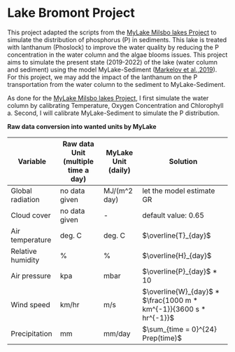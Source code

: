 
Lake Bromont Project
=====================

This project adapted the scripts from the [MyLake Milsbo lakes Project](https://github.com/biogeochemistry/MyLake_Milsbo_lakes.git) 
to simulate the distribution of phosphorus (P) in sediments. This lake is treated with lanthanum (Phoslock) to improve 
the water quality by reducing the P concentration in the water column and the algae blooms issues.
This project aims to simulate the present state (2019-2022) of the lake (water column and sediment) using the model 
MyLake-Sediment ([Markelov et al.,2019](https://doi.org/10.1029/2019JG005254)). For this project, we may add the impact 
of the lanthanum on the P transportation from the water column to the sediment to MyLake-Sediment. 

As done for the [MyLake Milsbo lakes Project](https://github.com/biogeochemistry/MyLake_Milsbo_lakes.git), 
I first simulate the water column by calibrating Temperature, Oxygen Concentration and Chlorophyll a. 
Second, I will calibrate MyLake-Sediment to simulate the P distribution.



**Raw data conversion into wanted units by MyLake**

| Variable          | Raw data Unit (multiple time a day)   | MyLake Unit (daily)   | Solution    |
| ----------------- | -------------                         | -------------------   | --------------------------------------------------------------------- |
| Global radiation  |  no data given                                     | MJ/(m^2 day)          |    let the model estimate GR    |
| Cloud cover       | no data given                                     | -                     | default value: 0.65      |
|  Air temperature  | deg. C                                |deg. C                 | $\overline{T}_{day}$                                                  |
| Relative humidity | %                                     | %                     | $\overline{H}_{day}$                                                  |
| Air pressure      | kpa                                   | mbar                  | $\overline{P}_{day}$ * 10                                             |
| Wind speed        | km/hr                                 | m/s                   | $\overline{W}_{day}$ * $\frac{1000 m * km^{-1}}{3600 s * hr^{-1}}$    |
| Precipitation     | mm                                    | mm/day                | $\sum_{time = 0}^{24} Prep(time)$                                     |



<!--- 
I divided this project into three main parts:

- **Formatting (Part 1):**
    
    Production of the scripts formatting the raw data for the two lakes in files that the model can use.

- **Manual Calibration (Part 2):** 

    Production of scripts manually calibrating the water column and the sediment module for each lake. The goal is to 
    find the general values ​​of the model parameters to use when selecting the range and to get the "guessed" values ​​
    that will be used when calibrating with an algorithm.

- **Calibration with algorithm (Part 3):**
    
    Production of the scripts leading to the calibration using an algorithm and generating the final results. 
These scripts will run the simulation, run the post-processing and generate the numbers for each lake analyzed.


## Repository layout ##

    .
    ├── IO                      # Formatted files for MyLake model and script to format information from Raw Data
    ├── MyLake-v2.0             # Submodule of MyLake-v2.0, used to run MyLake model
    ├── Postproc_code           # Ooutput files from the model, Script to analyse/visualized data and final dataset. 
    ├── Raw Data                # All information given for the simulations
    │   ├── Data                # observations files for the water column and the inflows.
    │   ├── Data descrition     # Description of the information given in the Raw data folder
    │   ├── GIS_milsbo_sweden   # GIS information for the two lakes analysed
    │── Sediment-v2.0           # Submodule of Sediment-v2.0, used to run the sediment simulation for MyLake
    │── img                     # Exemple of figures and other pictures used in the readme files 
    │── obs                     # Files merging information from raw data to be ready to be formatted. Included the formatted files of observations, ready to be used to evaluation the performance of the model.
    └── README.md




## Description of scripts ##

The following section describes each script used in this project. This includes the purposes of these scripts, 
the information needed, the functions included in the script and how these scripts have been used.

The script included in this project are:

##### **Part 1**

- [x] structure\_observations_data.py
- [x] create\_inputs.py

##### **Part 2**

- [x] manual\_calibration.py

##### **Part 3**

- [ ] final\_calibration.py (TODO)
- [ ] post\_processing.py (TODO)

### Part 1 ###

#### [**structure\_observations_data.py**](IO/structure_observations_data.py) ####

Script extracting raw data for easier manipulation by create_input.py and verifying the information we have.
It extracts information from hypsometry and observations from the water column and the inflows for the two lakes. 
It took the data from the folder Raw_Data and placed the output files in the obs folder.
This script includes three functions: extract_hypsometry(), extract_observations(), and extract_inflows(). 

For more informations on those functions, use *function.\_\_doc\_\_* :
``` {.}
# example for extract_hypsometry()
$ cd IO
$ python -c "from structure_observations_data import *; print(extract_hypsometry.__doc__)"
```

**Solution for the multiple inlets and missing inflow data**

MyLake model uses one value by variable for each day analyzed, therefore the values from multiple inlets need to be 
summarised to be employed by the model.

To calculate the overall velocity of the inflow given to the model, I did the sum of the velocity of all available 
inlets for each sampling day. 
For the overall temperature, pH, and for the other variables' concentration, I calculated a weighted average of all 
available inlets, considering each inlet velocity for each sampling day.
Also, with those two lakes, the outlet of the lake Övre is one inlet of the lake Nedre. 
To consider this connection, I used the simulation of the surface layer of Övre to estimate the inflow concentration of 
this Nedre's inlet, and I weighted those concentrations in the inflows' average using the velocity information of this 
inlet.

The figure below presents the equations used for each variable estimated for both lakes.   

![eexemple for the equations used to stimated inflows with map of lakes](img/Lake_inflow_solutions.jpg)


As mentioned in the figure, missing data between sampling campaigns were interpolated using the information from the 
sample dates. 
I estimated dates outside the range of sampling campaigns using the information from the closest sample date. 
Finally, to consider the smaller flow during winter (season not sampled), I divided the inflow information estimated 
for those periods by two.
I used [structure\_observations_data.py](IO/structure_observations_data.py) to calculate the inflow average, 
and [create\_inputs.py](IO/create_inputs.py) to estimate of the missing data.

#### [**create\_inputs.py**](IO/create_inputs.py)

Script formatting the raw data in the correct format for MyLake. If called directly, it will run both lakes, giving 
initialization and input files from hypsometry, initial concentration, inflow, and meteorological data.

This script include two Class: Lake and simulation_information.

**Class Lake**: This class 


### Part 2 ###

#### [**script\_manual\_calibratin.py**](script_manual_calibration.py)

This script allows to test different values ​​for the selected parameters for a specific variable (Temperature, Oxygen 
or Chlorophyll a). At the moment I only wrote this script to calibrate the temperature in the water column of Lake Nedre.
 I will add the other options in the future.

When the main script is run, the user will be prompted for input to determine what is calibrated, which lake is
 calibrated, and what the backup options will be. Once these questions are answered, the main loop starts and,
  for each iteration, the script asks the user to select the value of each parameter. 
  These values ​​are used to launch the MyLake model. Model output is saved if \"Save all output data\" is True and used
   to generate a file comparing modeled and observed data. This file, saved if the \"Save comparison data\" option 
   is True, is used to produce the figures (time series, profiles and observed vs simulated comparison). 
   It also calculates the calibration performance and prints the result to the console. 
   It saved the numbers if the save numbers option was selected, and the iteration information 
   (value of each parameter, performance analysis, score, and grades) is added to the report.

Just call the script in the console to start the manual calibration.

``` {.}
$ python script_manual_calibration.py
```

Or [**Use the Jupiter notebook script**](run_manual_calibration_from_jupyter_notebook.ipynb) to test run. 
Note that because of incompatibility, this version cannot launch the Matlab session to run MyLake but does not break,
 therefore the script continues using the last run data to calculate performances and to generate the figures. 
 It will be resolved, but for the moment it can verify if everything has been installed correctly or showcase the script.


Example of figures generated (for Nedre, using the initial values
for parameters related to Temperature):

![First digit generated. Give a comparison of modeled data to observations.](img/example_TOC_comparison_for_document.png)

Figure 1. Observed vs simulated temperature (squares), oxygen (circles) and chlorophyll a (triangles) for all depths 
(from red (0; surface) to blue (6;max depth)) of Lake Nedre. the fourth figure is a comparison of observations (squares)
 and simulated (lines) of the calibrated variable (here, Temperature) for the surface (black) and deep water (blue).

![Second digit generated. Give a time series of the three variables and profiles of these variables for different dates.](img/example_timeseries_and_profils.png)

Figure 2. Comparison of observed (Square: Temperature, Circle: Oxygen, Triangle: Chlorophyll a) and simulated (lines) 
values ​​for surface (black) and deep water (blue: Temperature, red: Oxygen, green: Chlorophyll a).
The first three figures present this comparison over time, while the other six figures present the water profiles 
(colored profiles: Observations, black profiles: Simulations) for spring, summer and autumn withdrawals in 2019 and 2020.

--->